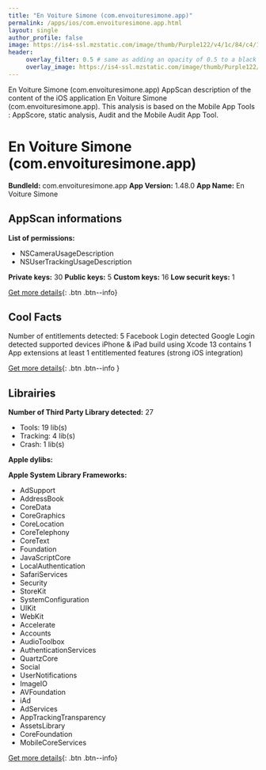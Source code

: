 ```yaml
---
title: "En Voiture Simone (com.envoituresimone.app)"
permalink: /apps/ios/com.envoituresimone.app.html
layout: single
author_profile: false
image: https://is4-ssl.mzstatic.com/image/thumb/Purple122/v4/1c/84/c4/1c84c4bd-6245-d59e-f854-8d7903456670/AppIcon-0-0-1x_U007emarketing-0-0-0-10-0-0-sRGB-0-0-0-GLES2_U002c0-512MB-85-220-0-0.png/512x512bb.jpg
header: 
     overlay_filter: 0.5 # same as adding an opacity of 0.5 to a black background
     overlay_image: https://is4-ssl.mzstatic.com/image/thumb/Purple122/v4/1c/84/c4/1c84c4bd-6245-d59e-f854-8d7903456670/AppIcon-0-0-1x_U007emarketing-0-0-0-10-0-0-sRGB-0-0-0-GLES2_U002c0-512MB-85-220-0-0.png/512x512bb.jpg
---
```

En Voiture Simone (com.envoituresimone.app) AppScan description of the content of the iOS application En Voiture Simone (com.envoituresimone.app). This analysis is based on the Mobile App Tools : AppScore, static analysis, Audit and the Mobile Audit App Tool.

# En Voiture Simone (com.envoituresimone.app)

**BundleId:** com.envoituresimone.app
**App Version:** 1.48.0
**App Name:** En Voiture Simone


## AppScan informations 

**List of permissions:** 
- NSCameraUsageDescription
- NSUserTrackingUsageDescription
  
  
**Private keys:** 30
**Public keys:** 5
**Custom keys:** 16
**Low securit keys:** 1
  
[Get more details](/pricing.html){: .btn .btn--info}

## Cool Facts

Number of entitlements detected: 5
Facebook Login detected
Google Login detected
supported devices iPhone & iPad
build using Xcode 13
contains 1 App extensions
at least 1 entitlemented features (strong iOS integration)
  
[Get more details](/pricing.html){: .btn .btn--info }

## Librairies 
**Number of Third Party Library detected:** 27
- Tools: 19 lib(s)
- Tracking: 4 lib(s)
- Crash: 1 lib(s)


**Apple dylibs:**


**Apple System Library Frameworks:**
- AdSupport
- AddressBook
- CoreData
- CoreGraphics
- CoreLocation
- CoreTelephony
- CoreText
- Foundation
- JavaScriptCore
- LocalAuthentication
- SafariServices
- Security
- StoreKit
- SystemConfiguration
- UIKit
- WebKit
- Accelerate
- Accounts
- AudioToolbox
- AuthenticationServices
- QuartzCore
- Social
- UserNotifications
- ImageIO
- AVFoundation
- iAd
- AdServices
- AppTrackingTransparency
- AssetsLibrary
- CoreFoundation
- MobileCoreServices


  
[Get more details](/pricing.html){: .btn .btn--info}


